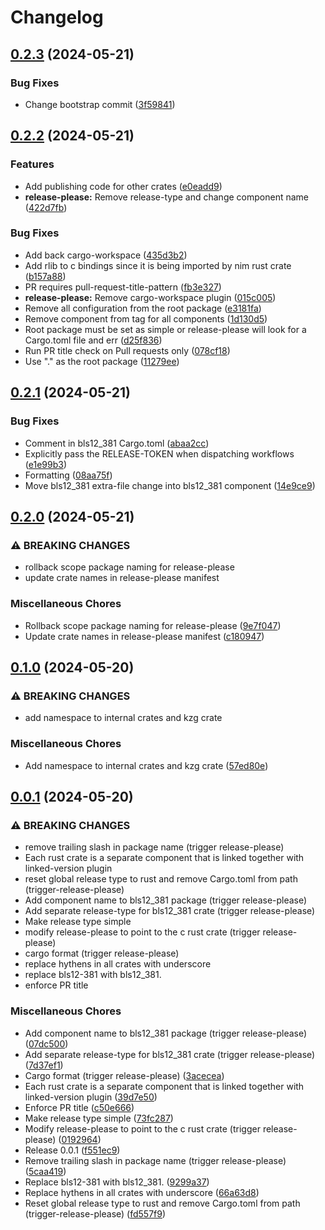 # Changelog

## [0.2.3](https://github.com/crate-crypto/peerdas-kzg/compare/v0.2.2...v0.2.3) (2024-05-21)


### Bug Fixes

* Change bootstrap commit ([3f59841](https://github.com/crate-crypto/peerdas-kzg/commit/3f598415a8d27cc73fa3d12c9d15b2e1a1afdd25))

## [0.2.2](https://github.com/crate-crypto/peerdas-kzg/compare/v0.2.1...v0.2.2) (2024-05-21)


### Features

* Add publishing code for other crates ([e0eadd9](https://github.com/crate-crypto/peerdas-kzg/commit/e0eadd95f05f6cc93f0b7b8efe78ea3f51ba0f11))
* **release-please:** Remove release-type and change component name ([422d7fb](https://github.com/crate-crypto/peerdas-kzg/commit/422d7fb64fb888af1d996cb4cc769a30fcffed84))


### Bug Fixes

* Add back cargo-workspace ([435d3b2](https://github.com/crate-crypto/peerdas-kzg/commit/435d3b2b0438bd317e1ef1687d8462fbc8529457))
* Add rlib to c bindings since it is being imported by nim rust crate ([b157a88](https://github.com/crate-crypto/peerdas-kzg/commit/b157a88c43f4aa523097184530e9e8efa1b379e2))
* PR requires pull-request-title-pattern ([fb3e327](https://github.com/crate-crypto/peerdas-kzg/commit/fb3e3271def98391598325ffc26ba61ef1cab82c))
* **release-please:** Remove cargo-workspace plugin ([015c005](https://github.com/crate-crypto/peerdas-kzg/commit/015c0054c079743385dd86494f0b7ee3942ba60f))
* Remove all configuration from the root package ([e3181fa](https://github.com/crate-crypto/peerdas-kzg/commit/e3181faada94e6e90a0f6f621127905eea397f24))
* Remove component from tag for all components ([1d130d5](https://github.com/crate-crypto/peerdas-kzg/commit/1d130d5c2ef3f18467f2166bcd6861451d173e4a))
* Root package must be set as simple or release-please will look for a Cargo.toml file and err ([d25f836](https://github.com/crate-crypto/peerdas-kzg/commit/d25f83661690ff949e6fecf11e054c28bf0790f2))
* Run PR title check on Pull requests only ([078cf18](https://github.com/crate-crypto/peerdas-kzg/commit/078cf18d5a7ae538ae1ec8f88abe85b024326520))
* Use "." as the root package ([11279ee](https://github.com/crate-crypto/peerdas-kzg/commit/11279eeecace869b59a16fcfa4439373c7b83644))

## [0.2.1](https://github.com/crate-crypto/peerdas-kzg/compare/v0.2.0...v0.2.1) (2024-05-21)


### Bug Fixes

* Comment in bls12_381 Cargo.toml ([abaa2cc](https://github.com/crate-crypto/peerdas-kzg/commit/abaa2ccd8aa5ede857c8a474da2a4489c943dd33))
* Explicitly pass the RELEASE-TOKEN when dispatching workflows ([e1e99b3](https://github.com/crate-crypto/peerdas-kzg/commit/e1e99b326d91d0ca2f6dd812511e14cc0f0a24f6))
* Formatting ([08aa75f](https://github.com/crate-crypto/peerdas-kzg/commit/08aa75fbebc33d75c634788ab6323695f42e3c9e))
* Move bls12_381 extra-file change into bls12_381 component ([14e9ce9](https://github.com/crate-crypto/peerdas-kzg/commit/14e9ce9a8e2d268bd5d3f6017ab09a650b9713fe))

## [0.2.0](https://github.com/crate-crypto/peerdas-kzg/compare/v0.1.0...v0.2.0) (2024-05-21)


### ⚠ BREAKING CHANGES

* rollback scope package naming for release-please
* update crate names in release-please manifest

### Miscellaneous Chores

* Rollback scope package naming for release-please ([9e7f047](https://github.com/crate-crypto/peerdas-kzg/commit/9e7f04724119ca97fd49cf992dad4b23d6da6387))
* Update crate names in release-please manifest ([c180947](https://github.com/crate-crypto/peerdas-kzg/commit/c18094731ba6e091b607faaac18b4e82f2f5b704))

## [0.1.0](https://github.com/crate-crypto/peerdas-kzg/compare/v0.0.1...v0.1.0) (2024-05-20)


### ⚠ BREAKING CHANGES

* add namespace to internal crates and kzg crate

### Miscellaneous Chores

* Add namespace to internal crates and kzg crate ([57ed80e](https://github.com/crate-crypto/peerdas-kzg/commit/57ed80e4122c56cfc1868afdd27cbb7f79bba88d))

## [0.0.1](https://github.com/crate-crypto/peerdas-kzg/compare/v0.0.1...v0.0.1) (2024-05-20)


### ⚠ BREAKING CHANGES

* remove trailing slash in package name (trigger release-please)
* Each rust crate is a separate component that is linked together with linked-version plugin
* reset global release type to rust and remove Cargo.toml from path (trigger-release-please)
* Add component name to bls12_381 package (trigger release-please)
* Add separate release-type for bls12_381 crate (trigger release-please)
* Make release type simple
* modify release-please to point to the c rust crate (trigger release-please)
* cargo format (trigger release-please)
* replace hythens in all crates with underscore
* replace bls12-381 with bls12_381.
* enforce PR title

### Miscellaneous Chores

* Add component name to bls12_381 package (trigger release-please) ([07dc500](https://github.com/crate-crypto/peerdas-kzg/commit/07dc500c22311d7b6843ec8790f98391d1097423))
* Add separate release-type for bls12_381 crate (trigger release-please) ([7d37ef1](https://github.com/crate-crypto/peerdas-kzg/commit/7d37ef16ae037d6630a0c2ed69973cd99821be9a))
* Cargo format (trigger release-please) ([3acecea](https://github.com/crate-crypto/peerdas-kzg/commit/3acecea41b5baec67376a191d1fdb91acfc9d7c4))
* Each rust crate is a separate component that is linked together with linked-version plugin ([39d7e50](https://github.com/crate-crypto/peerdas-kzg/commit/39d7e506ba2ea9e3aaea1f65f97f3518dbcbaf54))
* Enforce PR title ([c50e666](https://github.com/crate-crypto/peerdas-kzg/commit/c50e666ec8c408134b7d50d6caa6d2f616f9219f))
* Make release type simple ([73fc287](https://github.com/crate-crypto/peerdas-kzg/commit/73fc287b29c4cd17cb1a7ad5d84ee09f3b43a1eb))
* Modify release-please to point to the c rust crate (trigger release-please) ([0192964](https://github.com/crate-crypto/peerdas-kzg/commit/01929646394efd9285c268a1e0d0d98f29c83a91))
* Release 0.0.1 ([f551ec9](https://github.com/crate-crypto/peerdas-kzg/commit/f551ec9f7c045dfa06024ee223067d3cc05ec169))
* Remove trailing slash in package name (trigger release-please) ([5caa419](https://github.com/crate-crypto/peerdas-kzg/commit/5caa419d668b15a954cc183f65231ee8c5e01348))
* Replace bls12-381 with bls12_381. ([9299a37](https://github.com/crate-crypto/peerdas-kzg/commit/9299a37493317e0aabbe027de2771f11607ff418))
* Replace hythens in all crates with underscore ([66a63d8](https://github.com/crate-crypto/peerdas-kzg/commit/66a63d839ac475f79ae19c4cd340f9987f431b30))
* Reset global release type to rust and remove Cargo.toml from path (trigger-release-please) ([fd557f9](https://github.com/crate-crypto/peerdas-kzg/commit/fd557f908a7798e08034a172b4856c333c557a21))

